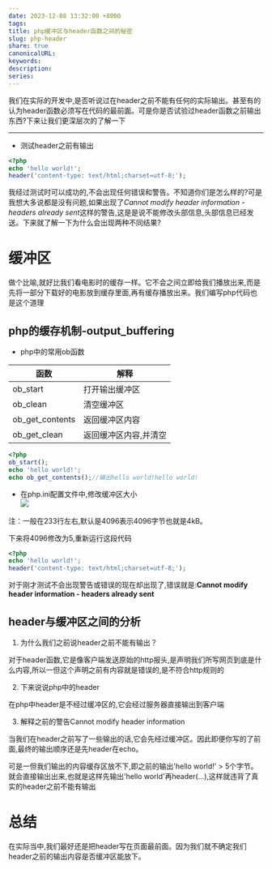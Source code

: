 ```yaml
---  
date: 2023-12-08 13:32:00 +8000  
tags:   
title: php缓冲区与header函数之间的秘密  
slug: php-header  
share: true  
canonicalURL:   
keywords:   
description:   
series:   
---  
```

  
我们在实际的开发中,是否听说过在header之前不能有任何的实际输出。甚至有的认为header函数必须写在代码的最前面。可是你是否试验过header函数之前输出东西?下来让我们更深层次的了解一下  
***  
* 测试header之前有输出  
```php  
<?php  
echo 'hello world!';  
header('content-type: text/html;charset=utf-8;');  
```  
我经过测试时可以成功的,不会出现任何错误和警告。不知道你们是怎么样的?可是我想大多说都是没有问题,如果出现了*Cannot modify header information - headers already sent*这样的警告,这是是说不能修改头部信息,头部信息已经发送。下来就了解一下为什么会出现两种不同结果?  
  
# 缓冲区  
  
做个比喻,就好比我们看电影时的缓存一样。它不会之间立即给我们播放出来,而是先将一部分下载好的电影放到缓存里面,再有缓存播放出来。我们编写php代码也是这个道理  
  
## php的缓存机制-output_buffering  
  
* php中的常用ob函数  
  
|函数|解释|  
|-----|------|  
|ob_start|打开输出缓冲区|  
|ob_clean|清空缓冲区|  
|ob_get_contents|返回缓冲区内容|  
|ob_get_clean|返回缓冲区内容,并清空|  
  
```php  
<?php  
ob_start();  
echo 'hello world!';  
echo ob_get_contents();//输出hello world!hello world!  
```  
  
* 在php.ini配置文件中,修改缓冲区大小  
![](http://upload-images.jianshu.io/upload_images/2031034-3ffe7941ffa5d06f.png?imageMogr2/auto-orient/strip%7CimageView2/2/w/1240)  
  
注：一般在233行左右,默认是4096表示4096字节也就是4kB。  
  
下来将4096修改为5,重新运行这段代码  
```php  
<?php  
echo 'hello world!';  
header('content-type: text/html;charset=utf-8;');  
```  
对于刚才测试不会出现警告或错误的现在却出现了,错误就是:**Cannot modify header information - headers already sent**  
  
## header与缓冲区之间的分析  
  
1. 为什么我们之前说header之前不能有输出？  
  
对于header函数,它是像客户端发送原始的http报头,是声明我们所写网页到底是什么内容,所以一但这个声明之前有内容就是错误的,是不符合http规则的  
  
2. 下来说说php中的header  
  
在php中header是不经过缓冲区的,它会经过服务器直接输出到客户端  
  
3. 解释之前的警告Cannot modify header information  
  
当我们在header之前写了一些输出的话,它会先经过缓冲区。因此即便你写的了前面,最终的输出顺序还是先header在echo。  
  
可是一但我们输出的内容缓存区放不下,即之前的输出'hello world!' > 5个字节。就会直接输出出来,也就是这样先输出'hello world'再header(...),这样就违背了真实的header之前不能有输出  
  
# 总结  
在实际当中,我们最好还是把header写在页面最前面。因为我们就不确定我们header之前的输出内容是否缓冲区能放下。